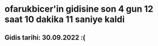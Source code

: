 # ofarukbicer'in gidisine son 4 gun 12 saat 10 dakika 11 saniye kaldi

## Gidis tarihi: 30.09.2022 :(